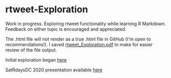 # rtweet-Exploration

Work in progress. Exploring rtweet functionality while learning R Markdown. Feedback on either topic is encouraged and appreciated.

The .html file will not render as a true .html file in GitHub (I'm open to recommendations!). I saved [rtweet_Exploration.pdf](https://github.com/mjhendrickson/rtweet-Exploration/blob/master/rtweet%20Exploration.pdf) to make for easier review of the file output.

Initial exploration began [here](https://gist.github.com/mjhendrickson/bf85e176dbb387231d65880036d66097)

SatRdaysDC 2020 presentation available [here](https://bit.ly/satRday2020mh)
